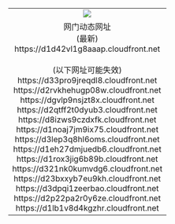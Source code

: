 ﻿<table>
  <tr></tr>
  <tr><td colspan=2 align=center><img src="https://d1d42vl1g8aaap.cloudfront.net/Up/oGate.jpg" /></td></tr>
  <tr><td colspan=2 align=center>网门动态网址<br/>(最新)
<br>https://d1d42vl1g8aaap.cloudfront.net
<br/><br/>(以下网址可能失效)
<br>https://d33pro9jreqdl8.cloudfront.net
<br>https://d2rvkhehugp08w.cloudfront.net
<br>https://dgvlp9nsjzt8x.cloudfront.net
<br>https://d2qtff2t0dyub3.cloudfront.net
<br>https://d8izws9czdxfk.cloudfront.net
<br>https://d1noaj7jm9ix75.cloudfront.net
<br>https://d3lep3q8hl6oms.cloudfront.net
<br>https://d1eh27dmjuedb6.cloudfront.net
<br>https://d1rox3jig6b89b.cloudfront.net
<br>https://d321nk0kumvdg6.cloudfront.net
<br>https://d23bxxyb7eu9kh.cloudfront.net
<br>https://d3dpqi1zeerbao.cloudfront.net
<br>https://d2p22pa2r0y6ze.cloudfront.net
<br>https://d1lb1v8d4kgzhr.cloudfront.net
    </td>
  </tr>
</table>

